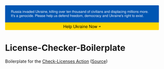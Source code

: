 [![Stand With Ukraine](https://raw.githubusercontent.com/vshymanskyy/StandWithUkraine/main/banner2-direct.svg)](https://vshymanskyy.github.io/StandWithUkraine)

# License-Checker-Boilerplate
Boilerplate for the [Check-Licenses Action](https://github.com/marketplace/actions/check-licenses) ([Source](https://github.com/YieldingExploiter/License-Action))
